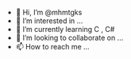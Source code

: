 - 👋 Hi, I’m @mhmtgks
- 👀 I’m interested in ...
- 🌱 I’m currently learning C , C#
- 💞️ I’m looking to collaborate on ...
- 📫 How to reach me ...

<!---
mhmtgks/mhmtgks is a ✨ special ✨ repository because its `README.md` (this file) appears on your GitHub profile.
You can click the Preview link to take a look at your changes.
--->
